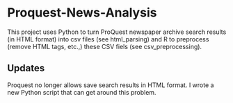 # Proquest-News-Analysis

This project uses Python to turn ProQuest newspaper archive search results (in HTML format) into csv files (see html_parsing) and R to preprocess (remove HTML tags, etc.,) these CSV fiels (see csv_preprocessing).



## Updates
Proquest no longer allows save search results in HTML format. I wrote a new Python script that can get around this problem.
